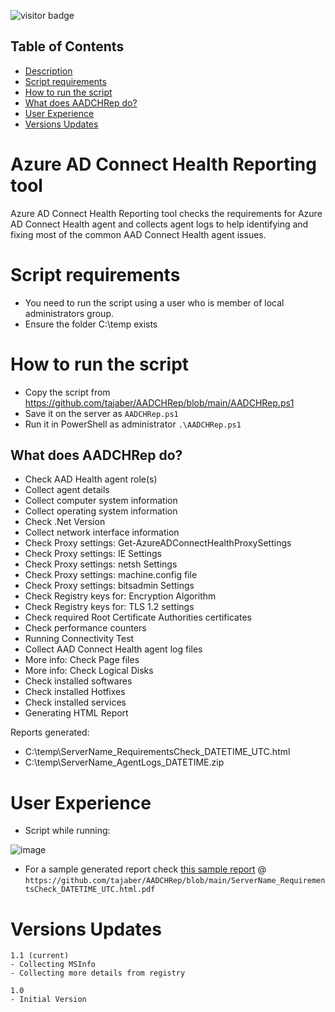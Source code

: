 ![visitor badge](https://visitor-badge.glitch.me/badge?page_id=AADCHRep)



## Table of Contents


- [Description](#azure-ad-connect-health-reporting-tool)
- [Script requirements](#script-requirements)
- [How to run the script](#how-to-run-the-script)
- [What does AADCHRep do?](#what-does-aadchrep-do)
- [User Experience](#user-experience)
- [Versions Updates](#versions-updates)

# Azure AD Connect Health Reporting tool
Azure AD Connect Health Reporting tool checks the requirements for Azure AD Connect Health agent and collects agent logs to help identifying and fixing most of the common AAD Connect Health agent issues.

# Script requirements
* You need to run the script using a user who is member of local administrators group.
* Ensure the folder C:\temp exists

# How to run the script
* Copy the script from https://github.com/tajaber/AADCHRep/blob/main/AADCHRep.ps1
* Save it on the server as `AADCHRep.ps1`
* Run it in PowerShell as administrator `.\AADCHRep.ps1`

## What does AADCHRep do?
* Check AAD Health agent role(s)
* Collect agent details
* Collect computer system information
* Collect operating system information
* Check .Net Version
* Collect network interface information
* Check Proxy settings: Get-AzureADConnectHealthProxySettings
* Check Proxy settings: IE Settings
* Check Proxy settings: netsh Settings
* Check Proxy settings: machine.config file
* Check Proxy settings: bitsadmin Settings
* Check Registry keys for: Encryption Algorithm 
* Check Registry keys for: TLS 1.2 settings
* Check required Root Certificate Authorities certificates
* Check performance counters
* Running Connectivity Test
* Collect AAD Connect Health agent log files
* More info: Check Page files
* More info: Check Logical Disks
* Check installed softwares
* Check installed Hotfixes
* Check installed services
* Generating HTML Report

Reports generated:
* C:\temp\ServerName_RequirementsCheck_DATETIME_UTC.html
* C:\temp\ServerName_AgentLogs_DATETIME.zip

# User Experience
* Script while running:

![image](https://user-images.githubusercontent.com/64084421/211793786-bec3449d-dd62-4e00-9b01-cee7da4a98f7.png)


* For a sample generated report check [this sample report](https://github.com/tajaber/AADCHRep/blob/main/ServerName_RequirementsCheck_DATETIME_UTC.html.pdf) @ `https://github.com/tajaber/AADCHRep/blob/main/ServerName_RequirementsCheck_DATETIME_UTC.html.pdf`

# Versions Updates
    1.1 (current)
    - Collecting MSInfo
    - Collecting more details from registry

    1.0
    - Initial Version
